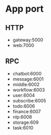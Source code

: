 # App port

## HTTP

- gateway:5000
- web:7000

## RPC

- chatbot:6000
- message:6001
- middle:6002
- workflow:6003
- user:6004
- subscribe:6005
- todo:6006
- finance:6007
- nlp:6008
- storage:609
- task:6010
